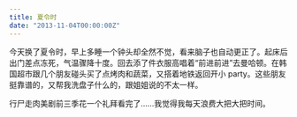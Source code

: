 ```yaml
---
title: 夏令时
date: "2013-11-04T00:00:00Z"
---
```


今天换了夏令时，早上多睡一个钟头却全然不觉，看来脑子也自动更正了。起床后出门差点冻死，气温骤降十度。回去添了件衣服高唱着“前进前进”去曼哈顿。在韩国超市跟几个朋友碰头买了点烤肉和蔬菜，又搭着地铁返回开小 party。这些朋友挺靠谱的，又帮我洗盘子什么的，跟姐姐说的不太一样。

行尸走肉美剧前三季花一个礼拜看完了……我觉得我每天浪费大把大把时间。
